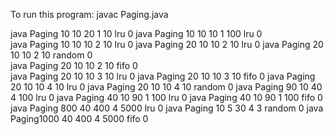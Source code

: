 To run this program: 
javac Paging.java

java Paging 10 10 20 1 10 lru 0 
java Paging 10 10 10 1 100 lru 0    
java Paging 10 10 10 2 10 lru 0 
java Paging 20 10 10 2 10 lru 0 
java Paging 20 10 10 2 10 random 0  
java Paging 20 10 10 2 10 fifo 0    
java Paging 20 10 10 3 10 lru 0 
java Paging 20 10 10 3 10 fifo 0
java Paging 20 10 10 4 10 lru 0
java Paging 20 10 10 4 10 random 0
java Paging 90 10 40 4 100 lru 0
java Paging 40 10 90 1 100 lru 0
java Paging 40 10 90 1 100 fifo 0
java Paging 800 40 400 4 5000 lru 0
java Paging 10 5 30 4 3 random 0
java Paging1000 40 400 4 5000 fifo 0
